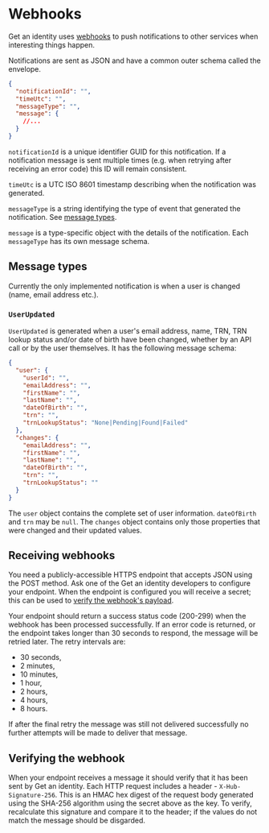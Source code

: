 # Webhooks

Get an identity uses [webhooks](https://en.wikipedia.org/wiki/Webhook) to push notifications to other services when interesting things happen.

Notifications are sent as JSON and have a common outer schema called the envelope.

```json
{
  "notificationId": "",
  "timeUtc": "",
  "messageType": "",
  "message": {
    //...
  }
}
```

`notificationId` is a unique identifier GUID for this notification. If a notification message is sent multiple times (e.g. when retrying after receiving an error code) this ID will remain consistent.

`timeUtc` is a UTC ISO 8601 timestamp describing when the notification was generated.

`messageType` is a string identifying the type of event that generated the notification. See [message types](#message-types).

`message` is a type-specific object with the details of the notification. Each `messageType` has its own message schema.


## Message types

Currently the only implemented notification is when a user is changed (name, email address etc.).

### `UserUpdated`

`UserUpdated` is generated when a user's email address, name, TRN, TRN lookup status and/or date of birth have been changed, whether by an API call or by the user themselves. It has the following message schema:

```json
{
  "user": {
    "userId": "",
    "emailAddress": "",
    "firstName": "",
    "lastName": "",
    "dateOfBirth": "",
    "trn": "",
    "trnLookupStatus": "None|Pending|Found|Failed"
  },
  "changes": {
    "emailAddress": "",
    "firstName": "",
    "lastName": "",
    "dateOfBirth": "",
    "trn": "",
    "trnLookupStatus": ""
  }
}
```

The `user` object contains the complete set of user information. `dateOfBirth` and `trn` may be `null`.
The `changes` object contains only those properties that were changed and their updated values.


## Receiving webhooks

You need a publicly-accessible HTTPS endpoint that accepts JSON using the POST method. Ask one of the Get an identity developers to configure your endpoint.
When the endpoint is configured you will receive a secret; this can be used to [verify the webhook's payload](#verifying-the-webhook).

Your endpoint should return a success status code (200-299) when the webhook has been processed successfully.
If an error code is returned, or the endpoint takes longer than 30 seconds to respond, the message will be retried later. The retry intervals are:
- 30 seconds,
- 2 minutes,
- 10 minutes,
- 1 hour,
- 2 hours,
- 4 hours,
- 8 hours.

If after the final retry the message was still not delivered successfully no further attempts will be made to deliver that message.


## Verifying the webhook

When your endpoint receives a message it should verify that it has been sent by Get an identity.
Each HTTP request includes a header - `X-Hub-Signature-256`. This is an HMAC hex digest of the request body generated using the SHA-256 algorithm using the secret above as the key.
To verify, recalculate this signature and compare it to the header; if the values do not match the message should be disgarded.
